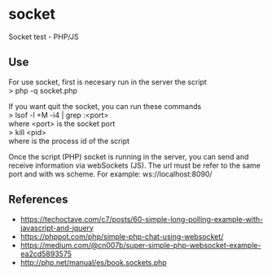 # socket
Socket test - PHP/JS

## Use
For use socket, first is necesary run in the server the script\
\> php -q socket.php

If you want quit the socket, you can run these commands\
\> lsof -l +M -i4 | grep :\<port>\
where \<port> is the socket port\
\> kill \<pid>\
where <pid> is the process id of the script
  
Once the script (PHP) socket is running in the server, you can send and receive information via webSockets (JS).
The url must be refer to the same port and with ws scheme. For example: ws://localhost:8090/

## References
- https://techoctave.com/c7/posts/60-simple-long-polling-example-with-javascript-and-jquery
- https://phppot.com/php/simple-php-chat-using-websocket/
- https://medium.com/@cn007b/super-simple-php-websocket-example-ea2cd5893575
- http://php.net/manual/es/book.sockets.php
